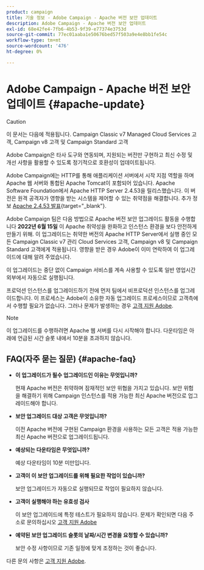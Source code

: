 ```yaml
---
product: campaign
title: 기술 정보 - Adobe Campaign - Apache 버전 보안 업데이트
description: Adobe Campaign - Apache 버전 보안 업데이트
exl-id: 68e42fe4-7fb6-4b53-9f39-e77374e3753d
source-git-commit: 77ec01aaba1e50676bed57f503a9e4e8bb1fe54c
workflow-type: tm+mt
source-wordcount: '476'
ht-degree: 0%

---
```


# Adobe Campaign - Apache 버전 보안 업데이트 {#apache-update}

>[!CAUTION]
>이 문서는 다음에 적용됩니다. Campaign Classic v7 Managed Cloud Services 고객, Campaign v8 고객 및 Campaign Standard 고객

Adobe Campaign은 타사 도구와 연동되며, 지원되는 버전만 구현하고 최신 수정 및 개선 사항을 활용할 수 있도록 정기적으로 호환성이 업데이트됩니다.

Adobe Campaign에는 HTTP를 통해 애플리케이션 서버에서 시작 지점 역할을 하며 Apache 웹 서버와 통합된 Apache Tomcat이 포함되어 있습니다. Apache Software Foundation에서 Apache HTTP Server 2.4.53을 릴리스했습니다. 이 버전은 원격 공격자가 영향을 받는 시스템을 제어할 수 있는 취약점을 해결합니다. 추가 정보 [Apache 2.4.53 발표](https://downloads.apache.org/httpd/Announcement2.4.html){target="_blank"}.

Adobe Campaign 팀은 다음 방법으로 Apache 버전 보안 업그레이드 활동을 수행합니다 **2022년 6월 15일** 이 Apache 취약성을 완화하고 인스턴스 환경을 보다 안전하게 만들기 위해. 이 업그레이드는 취약한 버전의 Apache HTTP Server에서 실행 중인 모든 Campaign Classic v7 관리 Cloud Services 고객, Campaign v8 및 Campaign Standard 고객에게 적용됩니다. 영향을 받은 경우 Adobe이 이미 연락하여 이 업그레이드에 대해 알려 주었습니다.

이 업그레이드는 중단 없이 Campaign 서비스를 계속 사용할 수 있도록 일반 영업시간 외부에서 자동으로 실행됩니다.

프로덕션 인스턴스를 업그레이드하기 전에 먼저 팀에서 비프로덕션 인스턴스를 업그레이드합니다. 이 프로세스는 Adobe이 소유한 자동 업그레이드 프로세스이므로 고객측에서 수행할 필요가 없습니다. 그러나 문제가 발생하는 경우 [고객 지원 Adobe](https://experienceleague.adobe.com/?support-solution=Campaign#support).


>[!NOTE]
>이 업그레이드를 수행하려면 Apache 웹 서버를 다시 시작해야 합니다. 다운타임은 아래에 언급된 시간 슬롯 내에서 10분을 초과하지 않습니다.

## FAQ(자주 묻는 질문) {#apache-faq}

* **이 업그레이드가 필수 업그레이드인 이유는 무엇입니까?**

   현재 Apache 버전은 취약하며 잠재적인 보안 위협을 가지고 있습니다. 보안 위험을 해결하기 위해 Campaign 인스턴스를 적용 가능한 최신 Apache 버전으로 업그레이드해야 합니다.


* **보안 업그레이드 대상 고객은 무엇입니까?**

   이전 Apache 버전에 구현된 Campaign 환경을 사용하는 모든 고객은 적용 가능한 최신 Apache 버전으로 업그레이드됩니다.

* **예상되는 다운타임은 무엇입니까?**

   예상 다운타임이 10분 미만입니다.

* **고객이 이 보안 업그레이드를 위해 필요한 작업이 있습니까?**

   보안 업그레이드가 자동으로 실행되므로 작업이 필요하지 않습니다.

* **고객이 실행해야 하는 유효성 검사**

   이 보안 업그레이드에 특정 테스트가 필요하지 않습니다. 문제가 확인되면 다음 주소로 문의하십시오 [고객 지원 Adobe](https://experienceleague.adobe.com/?support-solution=Campaign#support)


* **예약된 보안 업그레이드 슬롯의 날짜/시간 변경을 요청할 수 있습니까?**

   보안 수정 사항이므로 기존 일정에 맞게 조정하는 것이 좋습니다.


다른 문의 사항은 [고객 지원 Adobe](https://experienceleague.adobe.com/?support-solution=Campaign#support).

